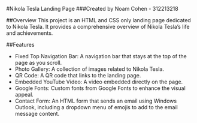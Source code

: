 #Nikola Tesla Landing Page
###Created by Noam Cohen - 312213218

##Overview
This project is an HTML and CSS only landing page dedicated to Nikola Tesla. It provides a comprehensive overview of Nikola Tesla’s life and achievements.

##Features
* Fixed Top Navigation Bar: A navigation bar that stays at the top of the page as you scroll.
* Photo Gallery: A collection of images related to Nikola Tesla.
* QR Code: A QR code that links to the landing page.
* Embedded YouTube Video: A video embedded directly on the page.
* Google Fonts: Custom fonts from Google Fonts to enhance the visual appeal.
* Contact Form: An HTML form that sends an email using Windows Outlook, including a dropdown menu of emojis to add to the email message content.
